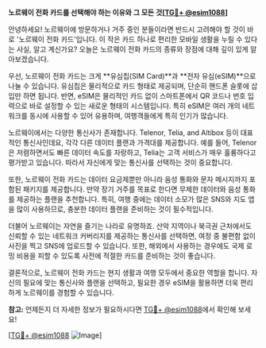 **노르웨이 전화 카드를 선택해야 하는 이유와 그 모든 것[[TG💪+ @esim1088](https://t.me/s/esim1088)]**

안녕하세요! 노르웨이에 방문하거나 거주 중인 분들이라면 반드시 고려해야 할 것이 바로 '노르웨이 전화 카드'입니다. 이 작은 카드 하나로 편리한 모바일 생활을 누릴 수 있다는 사실, 알고 계신가요? 오늘은 노르웨이 전화 카드의 종류와 장점에 대해 깊이 있게 알아보겠습니다.

우선, 노르웨이 전화 카드는 크게 **유심칩(SIM Card)**과 **전자 유심(eSIM)**으로 나눌 수 있습니다. 유심칩은 물리적으로 카드 형태로 제공되며, 단순히 핸드폰 슬롯에 삽입만 하면 됩니다. 반면, eSIM은 물리적인 카드 없이 스마트폰에서 QR 코드나 번호 입력으로 바로 설정할 수 있는 새로운 형태의 시스템입니다. 특히 eSIM은 여러 개의 네트워크를 동시에 사용할 수 있어 유용하며, 여행객들에게 특히 인기가 많습니다.

노르웨이에서는 다양한 통신사가 존재합니다. Telenor, Telia, and Altibox 등이 대표적인 통신사인데요, 각각 다른 데이터 플랜과 가격대를 제공합니다. 예를 들어, Telenor은 저렴하면서도 빠른 데이터 속도를 자랑하고, Telia는 고객 서비스가 매우 훌륭하다고 평가받고 있습니다. 따라서 자신에게 맞는 통신사를 선택하는 것이 중요합니다.

또한, 노르웨이 전화 카드는 데이터 요금제뿐만 아니라 음성 통화와 문자 메시지까지 포함된 패키지를 제공합니다. 만약 장기 거주를 목표로 한다면 무제한 데이터와 음성 통화를 제공하는 플랜을 추천합니다. 특히, 여행 중에는 데이터 소모가 많은 SNS와 지도 앱을 많이 사용하므로, 충분한 데이터 플랜을 준비하는 것이 필수적입니다.

더불어 노르웨이는 자연을 즐기는 나라로 유명하죠. 산악 지역이나 북극권 근처에서도 신뢰할 수 있는 네트워크 커버리지를 제공하는 통신사를 선택하면, 여정 중 불편함 없이 사진을 찍고 SNS에 업로드할 수 있습니다. 또한, 해외에서 사용하는 경우에도 국제 로밍 비용을 피할 수 있도록 사전에 적절한 카드를 준비하는 것이 좋습니다.

결론적으로, 노르웨이 전화 카드는 현지 생활과 여행 모두에서 중요한 역할을 합니다. 자신의 필요에 맞는 통신사와 플랜을 선택하고, 필요한 경우 eSIM을 활용하면 더욱 편리하게 노르웨이를 경험할 수 있습니다.

**참고:** 언제든지 더 자세한 정보가 필요하시다면 [TG💪+ @esim1088](https://t.me/s/esim1088)에서 확인해 보세요!

[[TG💪+ @esim1088](https://t.me/s/esim1088) ![Image](https://i.postimg.cc/Y0z9fWf4/image.png)]